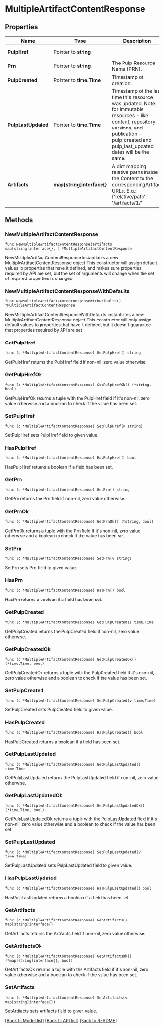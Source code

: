 # MultipleArtifactContentResponse

## Properties

Name | Type | Description | Notes
------------ | ------------- | ------------- | -------------
**PulpHref** | Pointer to **string** |  | [optional] [readonly] 
**Prn** | Pointer to **string** | The Pulp Resource Name (PRN). | [optional] [readonly] 
**PulpCreated** | Pointer to **time.Time** | Timestamp of creation. | [optional] [readonly] 
**PulpLastUpdated** | Pointer to **time.Time** | Timestamp of the last time this resource was updated. Note: for immutable resources - like content, repository versions, and publication - pulp_created and pulp_last_updated dates will be the same. | [optional] [readonly] 
**Artifacts** | **map[string]interface{}** | A dict mapping relative paths inside the Content to the correspondingArtifact URLs. E.g.: {&#39;relative/path&#39;: &#39;/artifacts/1/&#39; | 

## Methods

### NewMultipleArtifactContentResponse

`func NewMultipleArtifactContentResponse(artifacts map[string]interface{}, ) *MultipleArtifactContentResponse`

NewMultipleArtifactContentResponse instantiates a new MultipleArtifactContentResponse object
This constructor will assign default values to properties that have it defined,
and makes sure properties required by API are set, but the set of arguments
will change when the set of required properties is changed

### NewMultipleArtifactContentResponseWithDefaults

`func NewMultipleArtifactContentResponseWithDefaults() *MultipleArtifactContentResponse`

NewMultipleArtifactContentResponseWithDefaults instantiates a new MultipleArtifactContentResponse object
This constructor will only assign default values to properties that have it defined,
but it doesn't guarantee that properties required by API are set

### GetPulpHref

`func (o *MultipleArtifactContentResponse) GetPulpHref() string`

GetPulpHref returns the PulpHref field if non-nil, zero value otherwise.

### GetPulpHrefOk

`func (o *MultipleArtifactContentResponse) GetPulpHrefOk() (*string, bool)`

GetPulpHrefOk returns a tuple with the PulpHref field if it's non-nil, zero value otherwise
and a boolean to check if the value has been set.

### SetPulpHref

`func (o *MultipleArtifactContentResponse) SetPulpHref(v string)`

SetPulpHref sets PulpHref field to given value.

### HasPulpHref

`func (o *MultipleArtifactContentResponse) HasPulpHref() bool`

HasPulpHref returns a boolean if a field has been set.

### GetPrn

`func (o *MultipleArtifactContentResponse) GetPrn() string`

GetPrn returns the Prn field if non-nil, zero value otherwise.

### GetPrnOk

`func (o *MultipleArtifactContentResponse) GetPrnOk() (*string, bool)`

GetPrnOk returns a tuple with the Prn field if it's non-nil, zero value otherwise
and a boolean to check if the value has been set.

### SetPrn

`func (o *MultipleArtifactContentResponse) SetPrn(v string)`

SetPrn sets Prn field to given value.

### HasPrn

`func (o *MultipleArtifactContentResponse) HasPrn() bool`

HasPrn returns a boolean if a field has been set.

### GetPulpCreated

`func (o *MultipleArtifactContentResponse) GetPulpCreated() time.Time`

GetPulpCreated returns the PulpCreated field if non-nil, zero value otherwise.

### GetPulpCreatedOk

`func (o *MultipleArtifactContentResponse) GetPulpCreatedOk() (*time.Time, bool)`

GetPulpCreatedOk returns a tuple with the PulpCreated field if it's non-nil, zero value otherwise
and a boolean to check if the value has been set.

### SetPulpCreated

`func (o *MultipleArtifactContentResponse) SetPulpCreated(v time.Time)`

SetPulpCreated sets PulpCreated field to given value.

### HasPulpCreated

`func (o *MultipleArtifactContentResponse) HasPulpCreated() bool`

HasPulpCreated returns a boolean if a field has been set.

### GetPulpLastUpdated

`func (o *MultipleArtifactContentResponse) GetPulpLastUpdated() time.Time`

GetPulpLastUpdated returns the PulpLastUpdated field if non-nil, zero value otherwise.

### GetPulpLastUpdatedOk

`func (o *MultipleArtifactContentResponse) GetPulpLastUpdatedOk() (*time.Time, bool)`

GetPulpLastUpdatedOk returns a tuple with the PulpLastUpdated field if it's non-nil, zero value otherwise
and a boolean to check if the value has been set.

### SetPulpLastUpdated

`func (o *MultipleArtifactContentResponse) SetPulpLastUpdated(v time.Time)`

SetPulpLastUpdated sets PulpLastUpdated field to given value.

### HasPulpLastUpdated

`func (o *MultipleArtifactContentResponse) HasPulpLastUpdated() bool`

HasPulpLastUpdated returns a boolean if a field has been set.

### GetArtifacts

`func (o *MultipleArtifactContentResponse) GetArtifacts() map[string]interface{}`

GetArtifacts returns the Artifacts field if non-nil, zero value otherwise.

### GetArtifactsOk

`func (o *MultipleArtifactContentResponse) GetArtifactsOk() (*map[string]interface{}, bool)`

GetArtifactsOk returns a tuple with the Artifacts field if it's non-nil, zero value otherwise
and a boolean to check if the value has been set.

### SetArtifacts

`func (o *MultipleArtifactContentResponse) SetArtifacts(v map[string]interface{})`

SetArtifacts sets Artifacts field to given value.



[[Back to Model list]](../README.md#documentation-for-models) [[Back to API list]](../README.md#documentation-for-api-endpoints) [[Back to README]](../README.md)


